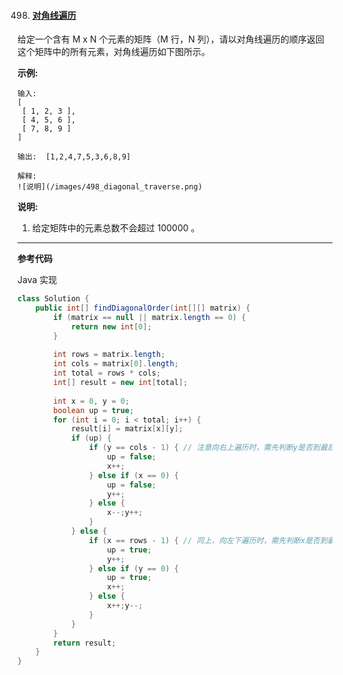 498. #### [对角线遍历](https://leetcode-cn.com/problems/diagonal-traverse/)

给定一个含有 M x N 个元素的矩阵（M 行，N 列），请以对角线遍历的顺序返回这个矩阵中的所有元素，对角线遍历如下图所示。

**示例:**

```
输入:
[
 [ 1, 2, 3 ],
 [ 4, 5, 6 ],
 [ 7, 8, 9 ]
]

输出:  [1,2,4,7,5,3,6,8,9]

解释:
![说明](/images/498_diagonal_traverse.png)
```

**说明:**

1. 给定矩阵中的元素总数不会超过 100000 。

------

**参考代码**

Java 实现

``` java
class Solution {
    public int[] findDiagonalOrder(int[][] matrix) {
        if (matrix == null || matrix.length == 0) {
            return new int[0];
        }
        
        int rows = matrix.length;
        int cols = matrix[0].length;
        int total = rows * cols;
        int[] result = new int[total];
        
        int x = 0, y = 0;
        boolean up = true;
        for (int i = 0; i < total; i++) {
            result[i] = matrix[x][y];
            if (up) {
                if (y == cols - 1) { // 注意向右上遍历时，需先判断y是否到最后一列，若先判断x是否等于0，有可能造成下标越界错误
                    up = false;
                    x++;
                } else if (x == 0) {
                    up = false;
                    y++;
                } else {
                    x--;y++;
                }
            } else {
                if (x == rows - 1) { // 同上，向左下遍历时，需先判断x是否到最后一行，若先判断y是否等于0，有可能造成下标越界错误
                    up = true;
                    y++;
                } else if (y == 0) {
                    up = true;
                    x++;
                } else {
                    x++;y--;
                }
            }
        }
        return result;
    }
}
```